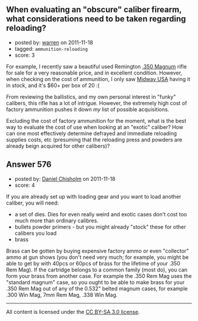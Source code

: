 ## When evaluating an "obscure" caliber firearm, what considerations need to be taken regarding reloading?

- posted by: [warren](https://stackexchange.com/users/-1/143-warren) on 2011-11-18
- tagged: `ammunition-reloading`
- score: 3

For example, I recently saw a beautiful used Remington [.350 Magnum][1] rifle for sale for a very reasonable price, and in excellent condition. However, when checking on the cost of ammunition, I only saw [Midway USA][2] having it in stock, and it's $60+ per box of 20 :(

From reviewing the ballistics, and my own personal interest in "funky" calibers, this rifle has a lot of intrigue. However, the extremely high cost of factory ammunition pushes it down *my* list of possible acquisitions.

Excluding the cost of factory ammunition for the moment, what is the best way to evaluate the cost of use when looking at an "exotic" caliber? How can one most effectively determine defrayed and immediate reloading supplies costs, etc (presuming that the reloading press and powders are already beign acquired for other calibers)?


  [1]: http://en.wikipedia.org/wiki/.350_Remington_Magnum
  [2]: http://www.midwayusa.com/product/535879/nosler-custom-ammunition-350-remington-magnum-225-grain-partition-spitzer-box-of-20


## Answer 576

- posted by: [Daniel Chisholm](https://stackexchange.com/users/-1/36-daniel-chisholm) on 2011-11-18
- score: 4

<p>If you are already set up with loading gear and you want to load another caliber, you will need:</p>

<ul>
<li>a set of dies.  Dies for even really weird and exotic cases don't cost too much more than ordinary calibres.</li>
<li>bullets powder primers - but you might already "stock" these for other calibers you load</li>
<li>brass</li>
</ul>

<p>Brass can be gotten by buying expensive factory ammo or even "collector" ammo at gun shows (you don't need very much; for example, you might be able to get by with 40pcs or 60pcs of brass for the lifetime of your .350 Rem Mag).  If the cartridge belongs to a common family (most do), you can form your brass from another case.  For example the .350 Rem Mag uses the "standard magnum" case, so you ought to be able to make brass for your .350 Rem Mag out of any of the 0.532" belted magnum cases, for example .300 Win Mag, 7mm Rem Mag, .338 Win Mag.</p>




---

All content is licensed under the [CC BY-SA 3.0 license](https://creativecommons.org/licenses/by-sa/3.0/).
